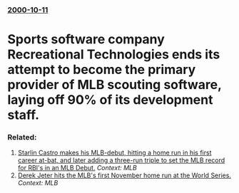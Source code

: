 ### [2000-10-11](/news/2000/10/11/index.md)

#  Sports software company Recreational Technologies ends its attempt to become the primary provider of MLB scouting software, laying off 90% of its development staff.




### Related:

1. [Starlin Castro makes his MLB-debut, hitting a home run in his first career at-bat, and later adding a three-run triple to set the MLB record for RBI's in an MLB Debut.](/news/2010/05/7/starlin-castro-makes-his-mlb-debut-hitting-a-home-run-in-his-first-career-at-bat-and-later-adding-a-three-run-triple-to-set-the-mlb-record.md) _Context: MLB_
2. [ Derek Jeter hits the MLB's first November home run at the World Series.](/news/2001/11/1/derek-jeter-hits-the-mlb-s-first-november-home-run-at-the-world-series.md) _Context: MLB_
